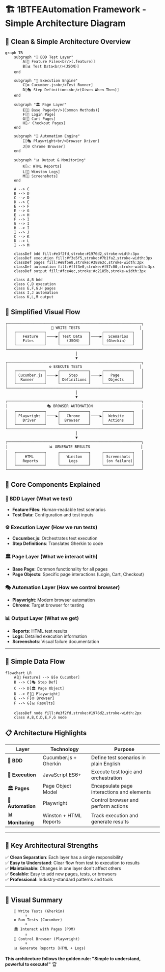 # 🏗️ 1BTFEAutomation Framework - Simple Architecture Diagram

## 📐 **Clean & Simple Architecture Overview**

```mermaid
graph TB
    subgraph "🎯 BDD Test Layer"
        A[📝 Feature Files<br/>(.feature)]
        B[📊 Test Data<br/>(JSON)]
    end
    
    subgraph "🔗 Execution Engine"
        C[⚙️ Cucumber.js<br/>Test Runner]
        D[🎭 Step Definitions<br/>(Given-When-Then)]
    end
    
    subgraph "🏛️ Page Layer"
        E[📄 Base Page<br/>(Common Methods)]
        F[🔐 Login Page]
        G[🛒 Cart Pages]
        H[✅ Checkout Pages]
    end
    
    subgraph "🤖 Automation Engine"
        I[🎭 Playwright<br/>Browser Driver]
        J[🌐 Chrome Browser]
    end
    
    subgraph "📊 Output & Monitoring"
        K[📈 HTML Reports]
        L[📝 Winston Logs]
        M[📸 Screenshots]
    end
    
    A --> C
    B --> D
    C --> D
    D --> E
    E --> F
    E --> G
    E --> H
    F --> I
    G --> I
    H --> I
    I --> J
    C --> K
    D --> L
    I --> M
    
    classDef bdd fill:#e3f2fd,stroke:#1976d2,stroke-width:3px
    classDef execution fill:#f3e5f5,stroke:#7b1fa2,stroke-width:3px
    classDef pages fill:#e8f5e8,stroke:#388e3c,stroke-width:3px
    classDef automation fill:#fff3e0,stroke:#f57c00,stroke-width:3px
    classDef output fill:#fce4ec,stroke:#c2185b,stroke-width:3px
    
    class A,B bdd
    class C,D execution
    class E,F,G,H pages
    class I,J automation
    class K,L,M output
```

## 🎨 **Simplified Visual Flow**

```
┌─────────────────────────────────────────────────────────────┐
│                    📝 WRITE TESTS                           │
│   ┌─────────────┐     ┌─────────────┐     ┌─────────────┐   │
│   │   Feature   │────▶│ Test Data   │────▶│  Scenarios  │   │
│   │   Files     │     │   (JSON)    │     │ (Gherkin)   │   │
│   └─────────────┘     └─────────────┘     └─────────────┘   │
└─────────────────────────────────────────────────────────────┘
                                │
                                ▼
┌─────────────────────────────────────────────────────────────┐
│                   ⚙️ EXECUTE TESTS                          │
│   ┌─────────────┐     ┌─────────────┐     ┌─────────────┐   │
│   │ Cucumber.js │────▶│    Step     │────▶│   Page      │   │
│   │  Runner     │     │ Definitions │     │  Objects    │   │
│   └─────────────┘     └─────────────┘     └─────────────┘   │
└─────────────────────────────────────────────────────────────┘
                                │
                                ▼
┌─────────────────────────────────────────────────────────────┐
│                  🎭 BROWSER AUTOMATION                      │
│   ┌─────────────┐     ┌─────────────┐     ┌─────────────┐   │
│   │ Playwright  │────▶│   Chrome    │────▶│  Website    │   │
│   │   Driver    │     │  Browser    │     │  Actions    │   │
│   └─────────────┘     └─────────────┘     └─────────────┘   │
└─────────────────────────────────────────────────────────────┘
                                │
                                ▼
┌─────────────────────────────────────────────────────────────┐
│                   📊 GENERATE RESULTS                       │
│   ┌─────────────┐     ┌─────────────┐     ┌─────────────┐   │
│   │    HTML     │     │   Winston   │     │ Screenshots │   │
│   │   Reports   │     │    Logs     │     │ (on failure)│   │
│   └─────────────┘     └─────────────┘     └─────────────┘   │
└─────────────────────────────────────────────────────────────┘
```

## 🎯 **Core Components Explained**

### **📝 BDD Layer** (What we test)
- **Feature Files**: Human-readable test scenarios
- **Test Data**: Configuration and test inputs

### **⚙️ Execution Layer** (How we run tests)
- **Cucumber.js**: Orchestrates test execution
- **Step Definitions**: Translates Gherkin to code

### **🏛️ Page Layer** (What we interact with)
- **Base Page**: Common functionality for all pages
- **Page Objects**: Specific page interactions (Login, Cart, Checkout)

### **🎭 Automation Layer** (How we control browser)
- **Playwright**: Modern browser automation
- **Chrome**: Target browser for testing

### **📊 Output Layer** (What we get)
- **Reports**: HTML test results
- **Logs**: Detailed execution information  
- **Screenshots**: Visual failure documentation

---

## 🔄 **Simple Data Flow**

```mermaid
flowchart LR
    A[🎯 Feature] --> B[⚙️ Cucumber]
    B --> C[🎭 Step Def]
    C --> D[🏛️ Page Object]
    D --> E[🤖 Playwright]
    E --> F[🌐 Browser]
    F --> G[📊 Results]
    
    classDef node fill:#e3f2fd,stroke:#1976d2,stroke-width:2px
    class A,B,C,D,E,F,G node
```

## 📋 **Architecture Highlights**

| Layer | Technology | Purpose |
|-------|------------|---------|
| **🎯 BDD** | Cucumber.js + Gherkin | Define test scenarios in plain English |
| **🔗 Execution** | JavaScript ES6+ | Execute test logic and orchestration |
| **🏛️ Pages** | Page Object Model | Encapsulate page interactions and elements |
| **🤖 Automation** | Playwright | Control browser and perform actions |
| **📊 Monitoring** | Winston + HTML Reports | Track execution and generate results |

---

## 🌟 **Key Architectural Strengths**

✅ **Clean Separation**: Each layer has a single responsibility  
✅ **Easy to Understand**: Clear flow from test to execution to results  
✅ **Maintainable**: Changes in one layer don't affect others  
✅ **Scalable**: Easy to add new pages, tests, or browsers  
✅ **Professional**: Industry-standard patterns and tools  

---

## 🎨 **Visual Summary**

```
    📝 Write Tests (Gherkin)
         ⬇️
    ⚙️ Run Tests (Cucumber)  
         ⬇️
    🏛️ Interact with Pages (POM)
         ⬇️
    🤖 Control Browser (Playwright)
         ⬇️
    📊 Generate Reports (HTML + Logs)
```

**This architecture follows the golden rule: "Simple to understand, powerful to execute!"** 🏆